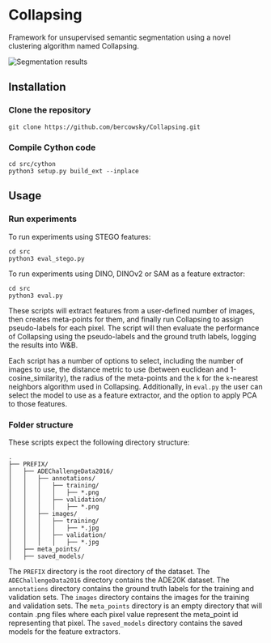 # Collapsing
Framework for unsupervised semantic segmentation using a novel clustering algorithm named Collapsing.

![Segmentation results](results/figures/segmentation_result.png)


## Installation

### Clone the repository
```shell script
git clone https://github.com/bercowsky/Collapsing.git
```

### Compile Cython code
```shell script
cd src/cython
python3 setup.py build_ext --inplace
```

## Usage

### Run experiments
To run experiments using STEGO features:
```shell script
cd src
python3 eval_stego.py
```

To run experiments using DINO, DINOv2 or SAM as a feature extractor:
```shell script
cd src
python3 eval.py
```

These scripts will extract features from a user-defined number of images, then creates meta-points for them, and finally run Collapsing to assign pseudo-labels for each pixel. The script will then evaluate the performance of Collapsing using the pseudo-labels and the ground truth labels, logging the results into W&B.

Each script has a number of options to select, including the number of images to use, the distance metric to use (between euclidean and 1-cosine_similarity), the radius of the meta-points and the `k` for the `k`-nearest neighbors algorithm used in Collapsing. Additionally, in `eval.py` the user can select the model to use as a feature extractor, and the option to apply PCA to those features.

### Folder structure
These scripts expect the following directory structure:

```
.
├── PREFIX/
│   ├── ADEChallengeData2016/
│   │   ├── annotations/
│   │   │   ├── training/
│   │   │   │   ├── *.png
│   │   │   ├── validation/
│   │   │   │   ├── *.png
│   │   ├── images/
│   │   │   ├── training/
│   │   │   │   ├── *.jpg
│   │   │   ├── validation/
│   │   │   │   ├── *.jpg
│   ├── meta_points/
│   ├── saved_models/
```

The `PREFIX` directory is the root directory of the dataset. The `ADEChallengeData2016` directory contains the ADE20K dataset. The `annotations` directory contains the ground truth labels for the training and validation sets. The `images` directory contains the images for the training and validation sets. The `meta_points` directory is an empty directory that will contain .png files where each pixel value represent the meta_point id representing that pixel. The `saved_models` directory contains the saved models for the feature extractors.